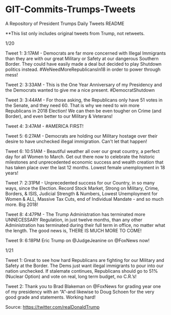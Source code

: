 
# GIT-Commits-Trumps-Tweets
A Repository of President Trumps Daily Tweets README

**This list only includes original tweets from Trump, not retweets. 

1/20

Tweet 1: 3:17AM - Democrats are far more concerned with Illegal Immigrants than they are with our great Military or Safety at our dangerous Southern Border. They could have easily made a deal but decided to play Shutdown politics instead. #WeNeedMoreRepublicansIn18 in order to power through mess!

Tweet 2: 3:33AM - This is the One Year Anniversary of my Presidency and the Democrats wanted to give me a nice present. #DemocratShutdown

Tweet 3: 3:44AM - For those asking, the Republicans only have 51 votes in the Senate, and they need 60. That is why we need to win more Republicans in 2018 Election! We can then be even tougher on Crime (and Border), and even better to our Military & Veterans! 

Tweet 4: 3:47AM - #AMERICA FIRST!

Tweet 5: 6:27AM - Democrats are holding our Military hostage over their desire to have unchecked illegal immigration. Can't let that happen!

Tweet 6: 10:51AM - Beautiful weather all over our great country, a perfect day for all Women to March. Get out there now to celebrate the historic milestones and unprecedented economic success and wealth creation that has taken place over the last 12 months. Lowest female unemployment in 18 years!

Tweet 7: 2:31PM - Unprecedented success for our Country, in so many ways, since the Election. Record Stock Market, Strong on Military, Crime, Borders, & ISIS, Judicial Strength & Numbers, Lowest Unemployment for Women & ALL, Massive Tax Cuts, end of Individual Mandate - and so much more. Big 2018!

Tweet 8: 4:47PM - The Trump Administration has terminated more UNNECESSARY Regulation, in just twelve months, than any other Administration has terminated during their full term in office, no matter what the length. The good news is, THERE IS MUCH MORE TO COME!

Tweet 9: 6:18PM Eric Trump on @JudgeJeanine on @FoxNews now!

1/21

Tweet 1: Great to see how hard Republicans are fighting for our Military and Safety at the Border. The Dems just want illegal immigrants to pour into our nation unchecked. If stalemate continues, Republicans should go to 51% (Nuclear Option) and vote on real, long term budget, no C.R.’s!

Tweet 2: Thank you to Brad Blakeman on @FoxNews for grading year one of my presidency with an “A”-and likewise to Doug Schoen for the very good grade and statements. Working hard!


Source: https://twitter.com/realDonaldTrump
